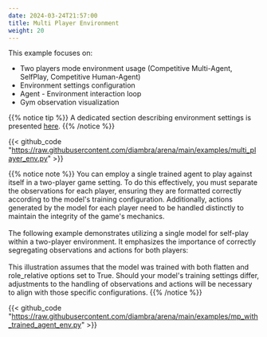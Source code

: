 ```yaml
---
date: 2024-03-24T21:57:00
title: Multi Player Environment
weight: 20
---
```


This example focuses on:

- Two players mode environment usage (Competitive Multi-Agent, SelfPlay, Competitive Human-Agent)
- Environment settings configuration
- Agent - Environment interaction loop
- Gym observation visualization

{{% notice tip %}}
A dedicated section describing environment settings is presented <a href="../../../envs/#settings">here</a>.
{{% /notice %}}

{{< github_code "https://raw.githubusercontent.com/diambra/arena/main/examples/multi_player_env.py" >}}

{{% notice note %}}
You can employ a single trained agent to play against itself in a two-player game setting. To do this effectively, you must separate the observations for each player, ensuring they are formatted correctly according to the model's training configuration. Additionally, actions generated by the model for each player need to be handled distinctly to maintain the integrity of the game's mechanics.
<br><br>
The following example demonstrates utilizing a single model for self-play within a two-player environment. It emphasizes the importance of correctly segregating observations and actions for both players:
<br><br>
This illustration assumes that the model was trained with both flatten and role_relative options set to True. Should your model's training settings differ, adjustments to the handling of observations and actions will be necessary to align with those specific configurations.
{{% /notice %}}

{{< github_code "https://raw.githubusercontent.com/diambra/arena/main/examples/mp_with_trained_agent_env.py" >}}